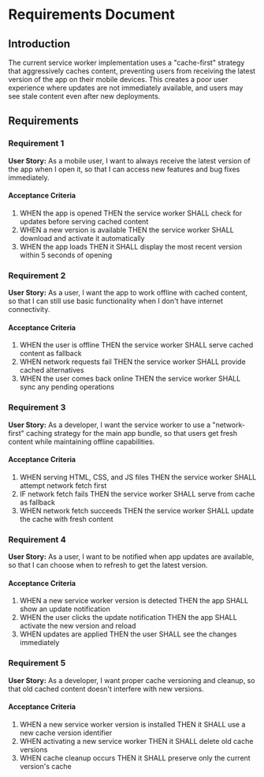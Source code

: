 # Requirements Document

## Introduction

The current service worker implementation uses a "cache-first" strategy that aggressively caches content, preventing users from receiving the latest version of the app on their mobile devices. This creates a poor user experience where updates are not immediately available, and users may see stale content even after new deployments.

## Requirements

### Requirement 1

**User Story:** As a mobile user, I want to always receive the latest version of the app when I open it, so that I can access new features and bug fixes immediately.

#### Acceptance Criteria

1. WHEN the app is opened THEN the service worker SHALL check for updates before serving cached content
2. WHEN a new version is available THEN the service worker SHALL download and activate it automatically
3. WHEN the app loads THEN it SHALL display the most recent version within 5 seconds of opening

### Requirement 2

**User Story:** As a user, I want the app to work offline with cached content, so that I can still use basic functionality when I don't have internet connectivity.

#### Acceptance Criteria

1. WHEN the user is offline THEN the service worker SHALL serve cached content as fallback
2. WHEN network requests fail THEN the service worker SHALL provide cached alternatives
3. WHEN the user comes back online THEN the service worker SHALL sync any pending operations

### Requirement 3

**User Story:** As a developer, I want the service worker to use a "network-first" caching strategy for the main app bundle, so that users get fresh content while maintaining offline capabilities.

#### Acceptance Criteria

1. WHEN serving HTML, CSS, and JS files THEN the service worker SHALL attempt network fetch first
2. IF network fetch fails THEN the service worker SHALL serve from cache as fallback
3. WHEN network fetch succeeds THEN the service worker SHALL update the cache with fresh content

### Requirement 4

**User Story:** As a user, I want to be notified when app updates are available, so that I can choose when to refresh to get the latest version.

#### Acceptance Criteria

1. WHEN a new service worker version is detected THEN the app SHALL show an update notification
2. WHEN the user clicks the update notification THEN the app SHALL activate the new version and reload
3. WHEN updates are applied THEN the user SHALL see the changes immediately

### Requirement 5

**User Story:** As a developer, I want proper cache versioning and cleanup, so that old cached content doesn't interfere with new versions.

#### Acceptance Criteria

1. WHEN a new service worker version is installed THEN it SHALL use a new cache version identifier
2. WHEN activating a new service worker THEN it SHALL delete old cache versions
3. WHEN cache cleanup occurs THEN it SHALL preserve only the current version's cache